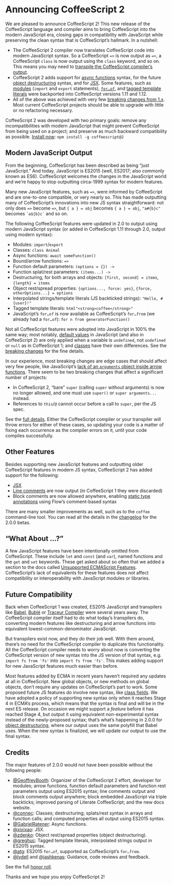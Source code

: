 # Announcing CoffeeScript 2

We are pleased to announce CoffeeScript 2! This new release of the CoffeeScript language and compiler aims to bring CoffeeScript into the modern JavaScript era, closing gaps in compatibility with JavaScript while preserving the clean syntax that is CoffeeScript’s hallmark. In a nutshell:

- The CoffeeScript 2 compiler now translates CoffeeScript code into modern JavaScript syntax. So a CoffeeScript `=>` is now output as `=>`, a CoffeeScript `class` is now output using the `class` keyword, and so on. This means you may need to [transpile the CoffeeScript compiler’s output](http://coffeescript.org/v2/#es2015plus-output).
- CoffeeScript 2 adds support for [async functions](http://coffeescript.org/#async-functions) syntax, for the future [object destructuring](http://coffeescript.org/#destructuring) syntax, and for [JSX](http://coffeescript.org/#jsx). Some features, such as [modules](http://coffeescript.org/#modules) (`import` and `export` statements), [`for…of`](http://coffeescript.org/#generator-iteration), and [tagged template literals](http://coffeescript.org/#tagged-template-literals) were backported into CoffeeScript versions 1.11 and 1.12.
- All of the above was achieved with very few [breaking changes from 1.x](http://coffeescript.org/v2/#breaking-changes). Most current CoffeeScript projects should be able to upgrade with little or no refactoring necessary.

CoffeeScript 2 was developed with two primary goals: remove any incompatibilities with modern JavaScript that might prevent CoffeeScript from being used on a project; and preserve as much backward compatibility as possible. [Install now](http://coffeescript.org/v2/#installation): `npm install -g coffeescript@2`

## Modern JavaScript Output

From the beginning, CoffeeScript has been described as being “just JavaScript.” And today, JavaScript is ES2015 (well, ES2017; also commonly known as ES6). CoffeeScript welcomes the changes in the JavaScript world and we’re happy to stop outputting circa-1999 syntax for modern features.

Many new JavaScript features, such as `=>`, were informed by CoffeeScript and are one-to-one compatible, or very nearly so. This has made outputting many of CoffeeScript’s innovations into new JS syntax straightforward: not only does `=>` become `=>`, but `{ a } = obj` becomes `{ a } = obj`, `"a#{b}c"` becomes `` `a${b}c` `` and so on.

The following CoffeeScript features were updated in 2.0 to output using modern JavaScript syntax (or added in CoffeeScript 1.11 through 2.0, output using modern syntax):

- Modules: `import`/`export`
- Classes: `class Animal`
- Async functions: `await someFunction()`
- Bound/arrow functions: `=>`
- Function default parameters: `(options = {}) ->`
- Function splat/rest parameters: `(items...) ->`
- Destructuring, for both arrays and objects: `[first, second] = items`, `{length} = items`
- Object rest/spread properties: `{options..., force: yes}`, `{force, otherOptions...} = options`
- Interpolated strings/template literals (JS backticked strings): `"Hello, #{user}!"`
- Tagged template literals: `html"<strong>coffee</strong>"`
- JavaScript’s `for…of` is now available as CoffeeScript’s `for…from` (we already had a `for…of`): `for n from generatorFunction()`

Not all CoffeeScript features were adopted into JavaScript in 100% the same way; most notably, [default values](http://coffeescript.org/v2/#breaking-changes-default-values) in JavaScript (and also in CoffeeScript 2) are only applied when a variable is `undefined`, not `undefined` or `null` as in CoffeeScript 1; and [classes](http://coffeescript.org/v2/#breaking-changes-classes) have their own differences. See the [breaking changes](http://coffeescript.org/v2/#breaking-changes) for the fine details.

In our experience, most breaking changes are edge cases that should affect very few people, like JavaScript’s [lack of an `arguments` object inside arrow functions](http://coffeescript.org/v2/#breaking-change-fat-arrow). There seem to be two breaking changes that affect a significant number of projects:

- In CoffeeScript 2, “bare” `super` (calling `super` without arguments) is now no longer allowed, and one must use `super()` or `super arguments...` instead.
- References to `this`/`@` cannot occur before a call to `super`, per the JS spec.

See the [full details](http://coffeescript.org/v2/#breaking-changes-super-extends). Either the CoffeeScript compiler or your transpiler will throw errors for either of these cases, so updating your code is a matter of fixing each occurrence as the compiler errors on it, until your code compiles successfully.

## Other Features

Besides supporting new JavaScript features and outputting older CoffeeScript features in modern JS syntax, CoffeeScript 2 has added support for the following:

- [JSX](http://coffeescript.org/v2/#jsx)
- [Line comments](http://coffeescript.org/v2/#comments) are now output (in CoffeeScript 1 they were discarded)
- Block comments are now allowed anywhere, enabling [static type annotations](http://coffeescript.org/v2/#type-annotations) using Flow’s comment-based syntax

There are many smaller improvements as well, such as to the `coffee` command-line tool. You can read all the details in the [changelog](http://coffeescript.org/v2/#changelog) for the 2.0.0 betas.

## “What About …?”

A few JavaScript features have been intentionally omitted from CoffeeScript. These include `let` and `const` (and `var`), named functions and the `get` and `set` keywords. These get asked about so often that we added a section to the docs called [Unsupported ECMAScript Features](http://coffeescript.org/v2/#unsupported). CoffeeScript’s lack of equivalents for these features does not affect compatibility or interoperability with JavaScript modules or libraries.

## Future Compatibility

Back when CoffeeScript 1 was created, ES2015 JavaScript and transpilers like [Babel](http://babeljs.io/), [Bublé](https://buble.surge.sh/) or [Traceur Compiler](https://github.com/google/traceur-compiler) were several years away. The CoffeeScript compiler itself had to do what today’s transpilers do, converting modern features like destructuring and arrow functions into equivalent lowest-common-denominator JavaScript.

But transpilers exist now, and they do their job well. With them around, there’s no need for the CoffeeScript compiler to duplicate this functionality. All the CoffeeScript compiler needs to worry about now is converting the CoffeeScript version of new syntax into the JS version of that syntax, e.g. `import fs from 'fs'` into `import fs from 'fs'`. This makes adding support for new JavaScript features much easier than before.

Most features added by ECMA in recent years haven’t required any updates at all in CoffeeScript. New global objects, or new methods on global objects, don’t require any updates on CoffeeScript’s part to work. Some proposed future JS features _do_ involve new syntax, like [class fields](https://github.com/tc39/proposal-class-fields). We have adopted a policy of supporting new syntax only when it reaches Stage 4 in ECMA’s process, which means that the syntax is final and will be in the next ES release. On occasion we might support a _feature_ before it has reached Stage 4, but output it using equivalent non-experimental syntax instead of the newly-proposed syntax; that’s what’s happening in 2.0.0 for [object destructuring](http://coffeescript.org/v2/#splats), where our output uses the same polyfill that Babel uses. When the new syntax is finalized, we will update our output to use the final syntax.

## Credits

The major features of 2.0.0 would not have been possible without the following people:

- [@GeoffreyBooth](https://github.com/GeoffreyBooth): Organizer of the CoffeeScript 2 effort, developer for modules; arrow functions, function default parameters and function rest parameters output using ES2015 syntax; line comments output and block comments output anywhere; block embedded JavaScript via triple backticks; improved parsing of Literate CoffeeScript; and the new docs website.
- [@connec](https://github.com/connec): Classes; destructuring; splats/rest syntax in arrays and function calls; and computed properties all output using ES2015 syntax.
- [@GabrielRatener](https://github.com/GabrielRatener): Async functions.
- [@xixixao](https://github.com/xixixao): JSX.
- [@zdenko](https://github.com/zdenko): Object rest/spread properties (object destructuring).
- [@greghuc](https://github.com/greghuc): Tagged template literals, interpolated strings output in ES2015 syntax.
- [@atg](https://github.com/atg): ES2015 `for…of`, supported as CoffeeScript’s `for…from`.
- [@lydell](https://github.com/lydell) and [@jashkenas](https://github.com/jashkenas): Guidance, code reviews and feedback.


See the full [honor roll](https://github.com/jashkenas/coffeescript/wiki/CoffeeScript-2-Honor-Roll).

Thanks and we hope you enjoy CoffeeScript 2!

